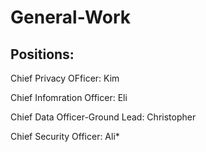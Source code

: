 # General-Work
## Positions: 
  Chief Privacy OFficer: Kim
  
  Chief Infomration Officer: Eli
  
  Chief Data Officer-Ground Lead: Christopher
  
  Chief Security Officer: Ali*
  
  

